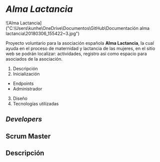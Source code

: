 # *Alma Lactancia* 
![Alma Lactancia]("C:\Users\kunhe\OneDrive\Documentos\GitHub\Documentación alma lactancia\20180306_155422~3.jpg")

Proyecto voluntario para la asociación española **Alma Lactancia**, la cual ayuda en el proceso de maternidad y lactancia de las mujeres, en el sitio web se podrán localizar: actividades, registro asi como espacio para asociados de la asociación. 

 1. Descripción
 2. Inicialización
   * Endpoints
   * Administrador 
3. Diseño
4. Tecnologías utilizadas 

## *Developers*

## Scrum Master 

## Descripción


